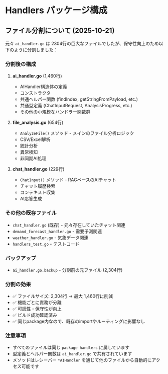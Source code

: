 # Handlers パッケージ構成

## ファイル分割について (2025-10-21)

元々 `ai_handler.go` は 2304行の巨大なファイルでしたが、保守性向上のため以下のように分割しました：

### 分割後の構成

1. **ai_handler.go** (1,460行)
   - AIHandler構造体の定義
   - コンストラクタ
   - 共通ヘルパー関数 (findIndex, getStringFromPayload, etc.)
   - 共通型定義 (ChatInputRequest, AnalysisProgress, etc.)
   - その他の小規模なハンドラー関数群

2. **file_analysis.go** (654行)
   - `AnalyzeFile()` メソッド - メインのファイル分析ロジック
   - CSV/Excel解析
   - 統計分析
   - 異常検知
   - 非同期AI処理

3. **chat_handler.go** (229行)
   - `ChatInput()` メソッド - RAGベースのAIチャット
   - チャット履歴検索
   - コンテキスト収集
   - AI応答生成

### その他の既存ファイル

- `chat_handler.go` (既存) - 元々存在していたチャット関連
- `demand_forecast_handler.go` - 需要予測関連
- `weather_handler.go` - 気象データ関連
- `handlers_test.go` - テストコード

### バックアップ

- `ai_handler.go.backup` - 分割前の元ファイル (2,304行)

### 分割の効果

- ✅ ファイルサイズ: 2,304行 → 最大 1,460行に削減
- ✅ 機能ごとに責務が分離
- ✅ 可読性・保守性が向上
- ✅ ビルド成功確認済み
- ✅ 同じpackage内なので、既存のimportやルーティングに影響なし

### 注意事項

- すべてのファイルは同じ `package handlers` に属しています
- 型定義とヘルパー関数は `ai_handler.go` で共有されています
- メソッドはレシーバー `*AIHandler` を通じて他のファイルから自動的にアクセス可能です
